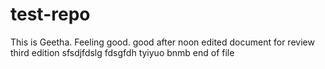 # test-repo
This is Geetha.
Feeling good.
good after noon
edited document for review
third edition
sfsdjfdslg
fdsgfdh
tyiyuo
bnmb
end of file